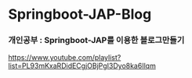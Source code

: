 # Springboot-JAP-Blog

### 개인공부 : Springboot-JAP를 이용한 블로그만들기 


https://www.youtube.com/playlist?list=PL93mKxaRDidECgjOBjPgI3Dyo8ka6Ilqm
